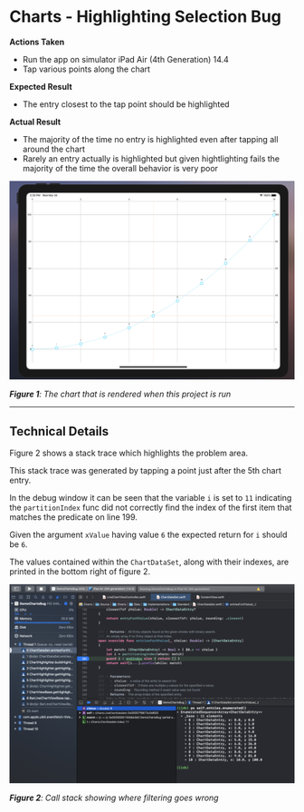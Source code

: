 
# Charts - Highlighting Selection Bug

**Actions Taken**

* Run the app on simulator iPad Air (4th Generation) 14.4
* Tap various points along the chart

**Expected Result**

* The entry closest to the tap point should be highlighted

**Actual Result**

* The majority of the time no entry is highlighted even after tapping all around the chart
* Rarely an entry actually is highlighted but given hightlighting fails the majority of the time the overall behavior is very poor


![The Chart](./imgs/chart.png)

_**Figure 1**: The chart that is rendered when this project is run_

----

## Technical Details

Figure 2 shows a stack trace which highlights the problem area.

This stack trace was generated by tapping a point just after the 5th chart entry.

In the debug window it can be seen that the variable `i` is set to `11` indicating the `partitionIndex` func did not correctly find the index of the first item that matches the predicate on line 199.

Given the argument `xValue` having value `6` the expected return for `i` should be `6`.

The values contained within the `ChartDataSet`, along with their indexes, are printed in the bottom right of figure 2.

![Stack](./imgs/bug_entries_for_xvalue_func.png)

_**Figure 2**: Call stack showing where filtering goes wrong_